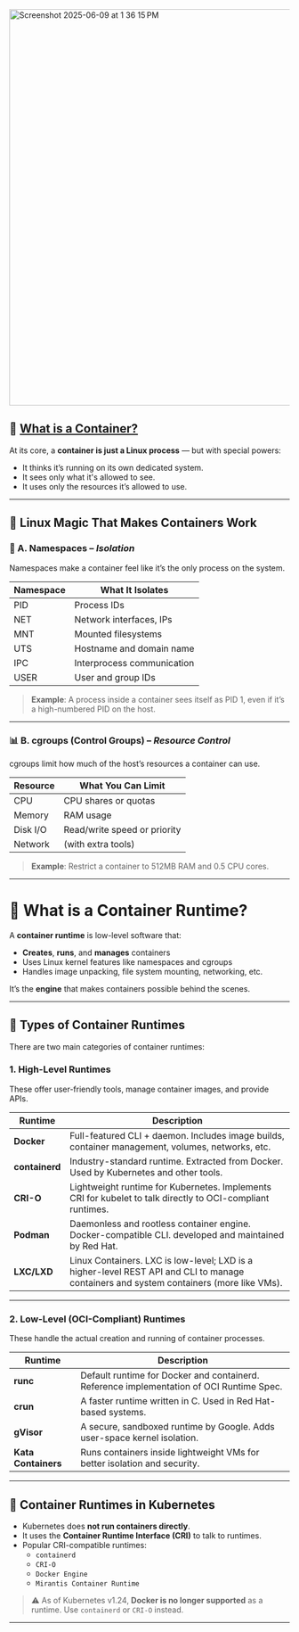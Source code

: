 <img width="711" alt="Screenshot 2025-06-09 at 1 36 15 PM" src="https://github.com/user-attachments/assets/38d4e885-53b3-492b-a462-884198b2e41a" />

## 🧩 [What is a Container?](https://www.docker.com/resources/what-container/)

At its core, a **container is just a Linux process** — but with special powers:
- It thinks it’s running on its own dedicated system.
- It sees only what it's allowed to see.
- It uses only the resources it’s allowed to use.

---

## 🧠 Linux Magic That Makes Containers Work

### 🧱 A. Namespaces – *Isolation*

Namespaces make a container feel like it’s the only process on the system.

| Namespace | What It Isolates            |
|-----------|-----------------------------|
| PID       | Process IDs                 |
| NET       | Network interfaces, IPs     |
| MNT       | Mounted filesystems         |
| UTS       | Hostname and domain name    |
| IPC       | Interprocess communication  |
| USER      | User and group IDs          |

> **Example**: A process inside a container sees itself as PID 1, even if it’s a high-numbered PID on the host.

---

### 📊 B. cgroups (Control Groups) – *Resource Control*

cgroups limit how much of the host’s resources a container can use.

| Resource | What You Can Limit            |
|----------|-------------------------------|
| CPU      | CPU shares or quotas          |
| Memory   | RAM usage                     |
| Disk I/O | Read/write speed or priority  |
| Network  | (with extra tools)            |

> **Example**: Restrict a container to 512MB RAM and 0.5 CPU cores.

---

# 🚀 What is a Container Runtime?

A **container runtime** is low-level software that:

- **Creates**, **runs**, and **manages** containers
- Uses Linux kernel features like namespaces and cgroups
- Handles image unpacking, file system mounting, networking, etc.

It’s the **engine** that makes containers possible behind the scenes.

---

## 🔧 Types of Container Runtimes

There are two main categories of container runtimes:

### 1. High-Level Runtimes

These offer user-friendly tools, manage container images, and provide APIs.

| Runtime         | Description |
|-----------------|-------------|
| **Docker**      | Full-featured CLI + daemon. Includes image builds, container management, volumes, networks, etc. |
| **containerd**  | Industry-standard runtime. Extracted from Docker. Used by Kubernetes and other tools. |
| **CRI-O**       | Lightweight runtime for Kubernetes. Implements CRI for kubelet to talk directly to OCI-compliant runtimes. |
| **Podman**      | Daemonless and rootless container engine. Docker-compatible CLI. developed and maintained by Red Hat. |
| **LXC/LXD**     | Linux Containers. LXC is low-level; LXD is a higher-level REST API and CLI to manage containers and system containers (more like VMs). |

---

### 2. Low-Level (OCI-Compliant) Runtimes

These handle the actual creation and running of container processes.

| Runtime         | Description |
|-----------------|-------------|
| **runc**        | Default runtime for Docker and containerd. Reference implementation of OCI Runtime Spec. |
| **crun**        | A faster runtime written in C. Used in Red Hat-based systems. |
| **gVisor**      | A secure, sandboxed runtime by Google. Adds user-space kernel isolation. |
| **Kata Containers** | Runs containers inside lightweight VMs for better isolation and security. |

---

## 🎯 Container Runtimes in Kubernetes

- Kubernetes does **not run containers directly**.
- It uses the **Container Runtime Interface (CRI)** to talk to runtimes.
- Popular CRI-compatible runtimes:
  - `containerd`
  - `CRI-O`
  - `Docker Engine`
  - `Mirantis Container Runtime`

> ⚠️ As of Kubernetes v1.24, **Docker is no longer supported** as a runtime. Use `containerd` or `CRI-O` instead.

---

